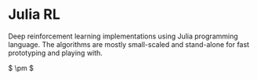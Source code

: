 # Julia RL

Deep reinforcement learning implementations using Julia programming language. The algorithms are mostly small-scaled and stand-alone for fast prototyping and playing with.

$ \pm $
